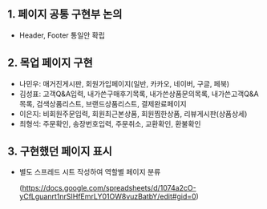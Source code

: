 ## 1. 페이지 공통 구현부 논의

- Header, Footer 통일안 확립

## 2. 목업 페이지 구현

- 나민우: 매거진게시판, 회원가입페이지(일반, 카카오, 네이버, 구글, 페북)
- 김성표: 고객Q&A입력, 내가쓴구매후기목록, 내가쓴상품문의목록, 내가쓴고객Q&A목록, 검색상품리스트, 브랜드상품리스트, 결제완료페이지
- 이은지: 비회원주문입력, 회원최근본상품, 회원찜한상품, 리뷰게시판(상품상세)
- 최형석: 주문확인, 송장번호입력, 주문취소, 교환확인, 환불확인

## 3. 구현했던 페이지 표시

- 별도 스프레드 시트 작성하여 역할별 페이지 분류

  (https://docs.google.com/spreadsheets/d/1074a2cO-yCfLguanrt1nrSIHfEmrLY01OW8vuzBatbY/edit#gid=0)
